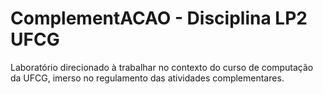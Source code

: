 
# ComplementACAO - Disciplina LP2 UFCG

Laboratório direcionado à trabalhar no contexto do curso de computação da UFCG, imerso no regulamento das atividades complementares.
